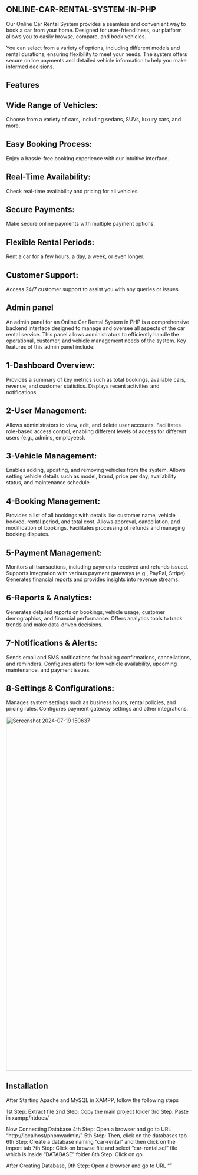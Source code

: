 ## **ONLINE-CAR-RENTAL-SYSTEM-IN-PHP**

Our Online Car Rental System provides a seamless and convenient way to book a car from your home. Designed for user-friendliness, our platform allows you to easily browse, compare, and book vehicles.

You can select from a variety of options, including different models and rental durations, ensuring flexibility to meet your needs. The system offers secure online payments and detailed vehicle information to help you make informed decisions.

 ## **Features**

## Wide Range of Vehicles:
Choose from a variety of cars, including sedans, SUVs, luxury cars, and more.
## Easy Booking Process:
Enjoy a hassle-free booking experience with our intuitive interface.
## Real-Time Availability:
Check real-time availability and pricing for all vehicles.
## Secure Payments:
Make secure online payments with multiple payment options.
## Flexible Rental Periods: 
Rent a car for a few hours, a day, a week, or even longer.
## Customer Support:
Access 24/7 customer support to assist you with any queries or issues.

## **Admin panel**

An admin panel for an Online Car Rental System in PHP is a comprehensive backend interface designed to manage and oversee all aspects of the car rental service. This panel allows administrators to efficiently handle the operational, customer, and vehicle management needs of the system. Key features of this admin panel include:

## 1-Dashboard Overview:
Provides a summary of key metrics such as total bookings, available cars, revenue, and customer statistics.
Displays recent activities and notifications.
## 2-User Management:
Allows administrators to view, edit, and delete user accounts.
Facilitates role-based access control, enabling different levels of access for different users (e.g., admins, employees).
## 3-Vehicle Management:
Enables adding, updating, and removing vehicles from the system.
Allows setting vehicle details such as model, brand, price per day, availability status, and maintenance schedule.
## 4-Booking Management:
Provides a list of all bookings with details like customer name, vehicle booked, rental period, and total cost.
Allows approval, cancellation, and modification of bookings.
Facilitates processing of refunds and managing booking disputes.
## 5-Payment Management:
Monitors all transactions, including payments received and refunds issued.
Supports integration with various payment gateways (e.g., PayPal, Stripe).
Generates financial reports and provides insights into revenue streams.
## 6-Reports & Analytics:
Generates detailed reports on bookings, vehicle usage, customer demographics, and financial performance.
Offers analytics tools to track trends and make data-driven decisions.
## 7-Notifications & Alerts:
Sends email and SMS notifications for booking confirmations, cancellations, and reminders.
Configures alerts for low vehicle availability, upcoming maintenance, and payment issues.
## 8-Settings & Configurations:
Manages system settings such as business hours, rental policies, and pricing rules.
Configures payment gateway settings and other integrations.

<img width="960" alt="Screenshot 2024-07-19 150637" src="https://github.com/user-attachments/assets/83d1eda1-81e4-4045-b28d-1e3c3b35d239">

## **Installation**

After Starting Apache and MySQL in XAMPP, follow the following steps

1st Step: Extract file
2nd Step: Copy the main project folder
3rd Step: Paste in xampp/htdocs/

Now Connecting Database
4th Step: Open a browser and go to URL “http://localhost/phpmyadmin/”
5th Step: Then, click on the databases tab
6th Step: Create a database naming “car-rental” and then click on the import tab
7th Step: Click on browse file and select “car-rental.sql” file which is inside “DATABASE” folder
8th Step: Click on go.

After Creating Database,
9th Step: Open a browser and go to URL “”
